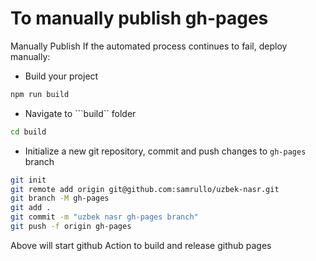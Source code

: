 # To manually publish gh-pages

Manually Publish If the automated process continues to fail, deploy manually:

- Build your project

```bash
npm run build
```

- Navigate to ```build`` folder

```bash
cd build
```

- Initialize a new git repository, commit and push changes to ```gh-pages``` branch

```bash
git init
git remote add origin git@github.com:samrullo/uzbek-nasr.git
git branch -M gh-pages
git add .
git commit -m "uzbek nasr gh-pages branch"
git push -f origin gh-pages
```

Above will start github Action to build and release github pages


